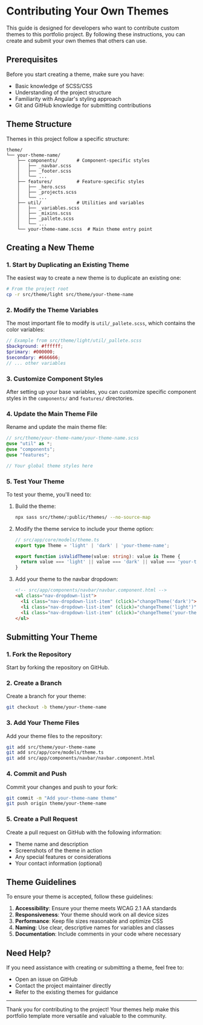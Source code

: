 # Contributing Your Own Themes

This guide is designed for developers who want to contribute custom themes to this portfolio project. By following these instructions, you can create and submit your own themes that others can use.

## Prerequisites

Before you start creating a theme, make sure you have:

- Basic knowledge of SCSS/CSS
- Understanding of the project structure
- Familiarity with Angular's styling approach
- Git and GitHub knowledge for submitting contributions

## Theme Structure

Themes in this project follow a specific structure:

```
theme/
└── your-theme-name/
    ├── components/       # Component-specific styles
    │   ├── _navbar.scss
    │   ├── _footer.scss
    │   └── ...
    ├── features/         # Feature-specific styles
    │   ├── _hero.scss
    │   ├── _projects.scss
    │   └── ...
    ├── util/             # Utilities and variables
    │   ├── _variables.scss
    │   ├── _mixins.scss
    │   ├── _pallete.scss
    │   └── ...
    └── your-theme-name.scss  # Main theme entry point
```

## Creating a New Theme

### 1. Start by Duplicating an Existing Theme

The easiest way to create a new theme is to duplicate an existing one:

```bash
# From the project root
cp -r src/theme/light src/theme/your-theme-name
```

### 2. Modify the Theme Variables

The most important file to modify is `util/_pallete.scss`, which contains the color variables:

```scss
// Example from src/theme/light/util/_pallete.scss
$background: #ffffff;
$primary: #000000;
$secondary: #666666;
// ... other variables
```

### 3. Customize Component Styles

After setting up your base variables, you can customize specific component styles in the `components/` and `features/` directories.

### 4. Update the Main Theme File

Rename and update the main theme file:

```scss
// src/theme/your-theme-name/your-theme-name.scss
@use "util" as *;
@use "components";
@use "features";

// Your global theme styles here
```

### 5. Test Your Theme

To test your theme, you'll need to:

1. Build the theme:
   ```bash
   npx sass src/theme/:public/themes/ --no-source-map
   ```

2. Modify the theme service to include your theme option:
   ```typescript
   // src/app/core/models/theme.ts
   export type Theme = 'light' | 'dark' | 'your-theme-name';
   
   export function isValidTheme(value: string): value is Theme {
     return value === 'light' || value === 'dark' || value === 'your-theme-name';
   }
   ```

3. Add your theme to the navbar dropdown:
   ```html
   <!-- src/app/components/navbar/navbar.component.html -->
   <ul class="nav-dropdown-list">
     <li class="nav-dropdown-list-item" (click)="changeTheme('dark')">Dark</li>
     <li class="nav-dropdown-list-item" (click)="changeTheme('light')">Light</li>
     <li class="nav-dropdown-list-item" (click)="changeTheme('your-theme-name')">Your Theme Name</li>
   </ul>
   ```

## Submitting Your Theme

### 1. Fork the Repository

Start by forking the repository on GitHub.

### 2. Create a Branch

Create a branch for your theme:

```bash
git checkout -b theme/your-theme-name
```

### 3. Add Your Theme Files

Add your theme files to the repository:

```bash
git add src/theme/your-theme-name
git add src/app/core/models/theme.ts
git add src/app/components/navbar/navbar.component.html
```

### 4. Commit and Push

Commit your changes and push to your fork:

```bash
git commit -m "Add your-theme-name theme"
git push origin theme/your-theme-name
```

### 5. Create a Pull Request

Create a pull request on GitHub with the following information:

- Theme name and description
- Screenshots of the theme in action
- Any special features or considerations
- Your contact information (optional)

## Theme Guidelines

To ensure your theme is accepted, follow these guidelines:

1. **Accessibility**: Ensure your theme meets WCAG 2.1 AA standards
2. **Responsiveness**: Your theme should work on all device sizes
3. **Performance**: Keep file sizes reasonable and optimize CSS
4. **Naming**: Use clear, descriptive names for variables and classes
5. **Documentation**: Include comments in your code where necessary

## Need Help?

If you need assistance with creating or submitting a theme, feel free to:

- Open an issue on GitHub
- Contact the project maintainer directly
- Refer to the existing themes for guidance

---

Thank you for contributing to the project! Your themes help make this portfolio template more versatile and valuable to the community.
